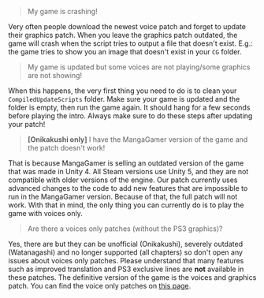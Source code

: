 > My game is crashing!

Very often people download the newest voice patch and forget to update their graphics patch. When you leave the graphics patch outdated, the game will crash when the script tries to output a file that doesn't exist.
E.g.: the game tries to show you an image that doesn't exist in your ``CG`` folder.

> My game is updated but some voices are not playing/some graphics are not showing!

When this happens, the very first thing you need to do is to clean your ``CompiledUpdateScripts`` folder. Make sure your game is updated and the folder is empty, then run the game again. It should hang for a few seconds before playing the intro.
Always make sure to do these steps after updating your patch!

> **[Onikakushi only]** I have the MangaGamer version of the game and the patch doesn't work!

That is because MangaGamer is selling an outdated version of the game that was made in Unity 4. All Steam versions use Unity 5, and they are not compatible with older versions of the engine. Our patch currently uses advanced changes to the code to add new features that are impossible to run in the MangaGamer version. Because of that, the full patch will not work. With that in mind, the only thing you can currently do is to play the game with voices only.

> Are there a voices only patches (without the PS3 graphics)?

Yes, there are but they can be unofficial (Onikakushi), severely outdated (Watanagashi) and no longer supported (all chapters) so don't open any issues about voices only patches. Please understand that many features such as improved translation and PS3 exclusive lines are **not** available in these patches. The definitive version of the game is the voices and graphics patch. You can find the voice only patches on [this page](https://github.com/07th-mod/guide/wiki/Higurashi-Part-1.1---Voices-only-Patch).